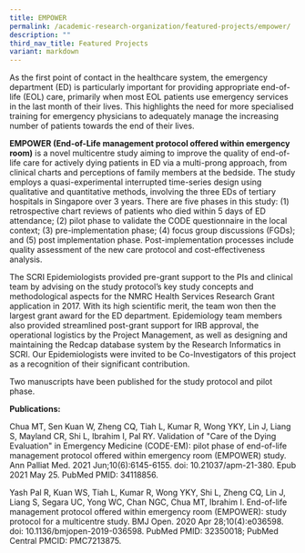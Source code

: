 ```yaml
---
title: EMPOWER
permalink: /academic-research-organization/featured-projects/empower/
description: ""
third_nav_title: Featured Projects
variant: markdown
---
```

As the first point of contact in the healthcare system, the emergency department (ED) is particularly important for providing appropriate end-of-life (EOL) care, primarily when most EOL patients use emergency services in the last month of their lives. This highlights the need for more specialised training for emergency physicians to adequately manage the increasing number of patients towards the end of their lives. 

**EMPOWER (End-of-Life management protocol offered within emergency room)** is a novel multicentre study aiming to improve the quality of end-of-life care for actively dying patients in ED via a multi-prong approach, from clinical charts and perceptions of family members at the bedside.  The study employs a quasi-experimental interrupted time-series design using qualitative and quantitative methods, involving the three EDs of tertiary hospitals in Singapore over 3 years. There are five phases in this study: (1) retrospective chart reviews of patients who died within 5 days of ED attendance; (2) pilot phase to validate the CODE questionnaire in the local context; (3) pre-implementation phase; (4) focus group discussions (FGDs); and (5) post implementation phase. Post-implementation processes include quality assessment of the new care protocol and cost-effectiveness analysis. 

The SCRI Epidemiologists provided pre-grant support to the PIs and clinical team by advising on the study protocol’s key study concepts and methodological aspects for the NMRC Health Services Research Grant application in 2017. With its high scientific merit, the team won then the largest grant award for the ED department. Epidemiology team members also provided streamlined post-grant support for IRB approval, the operational logistics by the Project Management, as well as designing and maintaining the Redcap database system by the Research Informatics in SCRI. Our Epidemiologists were invited to be Co-Investigators of this project as a recognition of their significant contribution.

Two manuscripts have been published for the study protocol and pilot phase. 

**Publications:**

Chua MT, Sen Kuan W, Zheng CQ, Tiah L, Kumar R, Wong YKY, Lin J, Liang S, Mayland CR, Shi L, Ibrahim I, Pal RY. Validation of "Care of the Dying Evaluation" in Emergency Medicine (CODE-EM): pilot phase of end-of-life management protocol offered within emergency room (EMPOWER) study. Ann Palliat Med. 2021 Jun;10(6):6145-6155. doi: 10.21037/apm-21-380. Epub 2021 May 25. PubMed PMID: 34118856.

Yash Pal R, Kuan WS, Tiah L, Kumar R, Wong YKY, Shi L, Zheng CQ, Lin J, Liang S, Segara UC, Yong WC, Chan NGC, Chua MT, Ibrahim I. End-of-life management protocol offered within emergency room (EMPOWER): study protocol for a multicentre study. BMJ Open. 2020 Apr 28;10(4):e036598. doi: 10.1136/bmjopen-2019-036598. PubMed PMID: 32350018; PubMed Central PMCID: PMC7213875.
